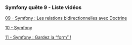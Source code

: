 ### Symfony quête 9 - Liste vidéos

[09 - Symfony : Les relations bidirectionnelles avec Doctrine](https://drive.google.com/open?id=1N3lGCKql-GvEgtH411ma7-tMZwovsTyW)

[10 - Symfony](https://drive.google.com/file/d/1chSH0s6leYyy60dPFaUeWgOnQbFzWcmE/view?usp=sharing)

[11 - Symfony : Gardez la “form” ! ](https://drive.google.com/file/d/1X2Xe4DhO9IR4b1gJ-jjyHNhrl4qyHMVB/view?usp=sharing)
